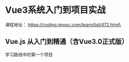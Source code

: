 # Vue3系统入门到项目实战

课程地址：
<https://coding.imooc.com/learn/list/472.html\>

## Vue.js 从入门到精通（含Vue3.0正式版）

学习路线中的第一个项目
